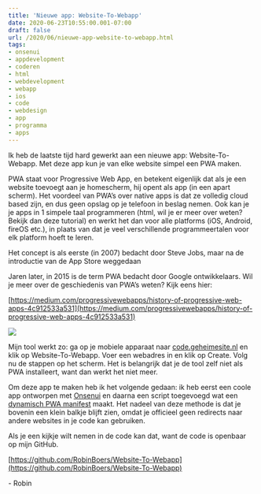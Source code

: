 ```yaml
---
title: 'Nieuwe app: Website-To-Webapp'
date: 2020-06-23T10:55:00.001-07:00
draft: false
url: /2020/06/nieuwe-app-website-to-webapp.html
tags: 
- onsenui
- appdevelopment
- coderen
- html
- webdevelopment
- webapp
- ios
- code
- webdesign
- app
- programma
- apps
---
```


Ik heb de laatste tijd hard gewerkt aan een nieuwe app: Website-To-Webapp. Met deze app kun je van elke website simpel een PWA maken.  

  

PWA staat voor Progressive Web App, en betekent eigenlijk dat als je een website toevoegt aan je homescherm, hij opent als app (in een apart scherm). Het voordeel van PWA’s over native apps is dat ze volledig cloud based zijn, en dus geen opslag op je telefoon in beslag nemen. Ook kan je je apps in 1 simpele taal programmeren (html, wil je er meer over weten? Bekijk dan deze tutorial) en werkt het dan voor alle platforms (iOS, Android, fireOS etc.), in plaats van dat je veel verschillende programmeertalen voor elk platform hoeft te leren.

Het concept is als eerste (in 2007) bedacht door Steve Jobs, maar na de introductie van de App Store weggedaan

Jaren later, in 2015 is de term PWA bedacht door Google ontwikkelaars. Wil je meer over de geschiedenis van PWA’s weten? Kijk eens hier:

[https://medium.com/progressivewebapps/history-of-progressive-web-apps-4c912533a531](https://medium.com/progressivewebapps/history-of-progressive-web-apps-4c912533a531)

  

[![](https://1.bp.blogspot.com/-SjzXX_rPAXA/XvJByINq4-I/AAAAAAAAHos/16EL8l6rffIAqcb9QR-Vh922JXsKDlt0QCLcBGAsYHQ/s320/6FACF7F1-71CB-43A6-9077-976EED876C78.png)](https://1.bp.blogspot.com/-SjzXX_rPAXA/XvJByINq4-I/AAAAAAAAHos/16EL8l6rffIAqcb9QR-Vh922JXsKDlt0QCLcBGAsYHQ/s1600/6FACF7F1-71CB-43A6-9077-976EED876C78.png)

  

  

Mijn tool werkt zo: ga op je mobiele apparaat naar [code.geheimesite.nl](http://code.geheimesite.nl/) en klik op Website-To-Webapp. Voer een webadres in en klik op Create. Volg nu de stappen op het scherm. Het is belangrijk dat je de tool zelf niet als PWA installeert, want dan werkt het niet meer.  

  

Om deze app te maken heb ik het volgende gedaan: ik heb eerst een coole app ontworpen met [Onsenui](https://onsen.io/) en daarna een script toegevoegd wat een [dynamisch PWA manifest](https://medium.com/@alshakero/how-to-setup-your-web-app-manifest-dynamically-using-javascript-f7fbee899a61) maakt. Het nadeel van deze methode is dat je bovenin een klein balkje blijft zien, omdat je officieel geen redirects naar andere websites in je code kan gebruiken.

  

Als je een kijkje wilt nemen in de code kan dat, want de code is openbaar op mijn GitHub.

[https://github.com/RobinBoers/Website-To-Webapp](https://github.com/RobinBoers/Website-To-Webapp)

  

\- Robin